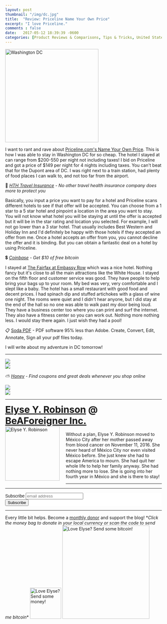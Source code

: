 ```yaml
---
layout: post
thumbnail: "/img/dc.jpg"
title:  "Review: Priceline Name Your Own Price"
excerpt: "I love Priceline."
comments : false
date:   2017-05-12 18:39:39 -0600
categories: [Product Reviews & Comparisons, Tips & Tricks, United States, Vacation]
---
```


<img src="/img/dc.jpg" width="300" height="300" alt="Washington DC">

I want to rant and rave about <a href="https://www.priceline.com/hotels/" target="_blank" rel="noopener noreferrer">Priceline.com's Name Your Own Price</a>. This is how I was able to stay in Washington DC for so cheap. The hotel I stayed at can range from $200-550 per night not including taxes! I bid on Priceline and got a price of $149 per night for 4 nights including taxes. You can't beat that for the Dupont area of DC. I was right next to a train station, had plenty of food places I can walk to, and not too far from the airport.

🎈 <i><a href="https://www.hthtravelinsurance.com/insurance_landing.cfm?link_id=164252" target="_blank">HTH Travel Insurance</a> - No other travel health insurance company does more to protect you</i>

Basically, you input a price you want to pay for a hotel and Priceline scans different hotels to see if that offer will be accepted. You can choose from a 1 star to a 5 star hotel and pinpoint a location in the area you want to stay. You will not know what hotel you will be staying at until the offer is accepted but it will be in the star rating and location you selected. For example, I will not go lower than a 3 star hotel. That usually includes Best Western and Holiday Inn and I'd definitely be happy with those hotels if they accepted an offer from me. Once a hotel accepts an offer from you, you cannot decline the offer and it is binding. But you can obtain a fantastic deal on a hotel by using Priceline.

💲 <i><a href="https://www.coinbase.com/join/robins_3cw" target="_blank">Coinbase</a> - Get $10 of free bitcoin</i>

I stayed at <a href="https://www.booking.com/hotel/us/westin-embassy-row.en.html?aid=1251784&no_rooms=1&group_adults=2" target="_blank">The Fairfax at Embassy Row</a> which was a nice hotel. Nothing fancy but it's close to all the main attractions like the White House. I stayed on the fifth floor and customer service was good. They have people to help bring your bags up to your room. My bed was very, very comfortable and I slept like a baby. The hotel has a small restaurant with good food and decent prices. I had spinach dip and stuffed artichokes with a glass of wine one night. The rooms were quiet and I didn't hear anyone, but I did stay at the end of the hall so no one was able to walk past my door being loud. They have a business center too where you can print and surf the internet. They also have a fitness center so you can work out. Nothing more nothing less. I would stay there again. I just wish they had a pool!

📋 <a href="https://www.awin1.com/awclick.php?gid=385311&mid=17309&awinaffid=323811&linkid=2600115&clickref=" target="_blank">Soda PDF</a> - PDF software 95% less than Adobe. Create, Convert, Edit, Annotate, Sign all your pdf files today.

I will write about my adventure in DC tomorrow!

<hr>

<picture>
  <source srcset="/img/fairfax hotel (1).webp" type="image/webp">
  <source srcset="/img/fairfax hotel (1).jpg" type="image/jpeg">
<img src="/img/fairfax hotel (1).jpg">
</picture>
<br>

<picture>
  <source srcset="/img/fairfax hotel (2).webp" type="image/webp">
  <source srcset="/img/fairfax hotel (2).jpg" type="image/jpeg">
<img src="/img/fairfax hotel (2).jpg">
</picture>
<br>

⛅ <i><a href="https://joinhoney.com/ref/759tu9o" target="_blank">Honey</a> - Find coupons and great deals whenever you shop online</i><br>

<picture>
  <source srcset="/img/fairfax hotel (3).webp" type="image/webp">
  <source srcset="/img/fairfax hotel (3).jpg" type="image/jpeg">
<img src="/img/fairfax hotel (3).jpg">
</picture>
<br>

<picture>
  <source srcset="/img/fairfax hotel (4).webp" type="image/webp">
  <source srcset="/img/fairfax hotel (4).jpg" type="image/jpeg">
<img src="/img/fairfax hotel (4).jpg">
</picture>

<hr>

<div style="font-size: 30px; font-weight: bold;"><a href="https://elyserobinson.com" target="_blank">Elyse Y. Robinson</a> @ <a href="https://www.beaforeigner.com" target="_blank">BeAForeigner Inc.</a></div>
<div style="float: left; padding: 0 20px 20px 0;"><img src="/img/me86.gif" width="175" height="175" alt="Elyse Y. Robinson"></div>
<br>
Without a plan, Elyse Y. Robinson moved to México City after her mother passed away from blood cancer on November 11, 2016. She never heard of México City nor even visited México before. She just knew she had to escape America to mourn. She had quit her whole life to help her family anyway. She had nothing more to lose. She is going into her fourth year in México and she is there to stay!

<hr>

<div class="sharethis-inline-share-buttons"></div>

<hr>

<!-- Begin Mailchimp Signup Form -->
<link href="//cdn-images.mailchimp.com/embedcode/horizontal-slim-10_7.css" rel="stylesheet" type="text/css">
<style type="text/css">
	#mc_embed_signup{background:#fff; clear:left; font:14px Helvetica,Arial,sans-serif; width:100%;}
	/* Add your own Mailchimp form style overrides in your site stylesheet or in this style block.
	   We recommend moving this block and the preceding CSS link to the HEAD of your HTML file. */
</style>
<div id="mc_embed_signup">
<form action="https://elyserobinson.us14.list-manage.com/subscribe/post?u=d8681ae8829338461cc453b4a&amp;id=f1fd37520f" method="post" id="mc-embedded-subscribe-form" name="mc-embedded-subscribe-form" class="validate" target="_blank" novalidate>
    <div id="mc_embed_signup_scroll">
	<label for="mce-EMAIL">Subscribe</label>
	<input type="email" value="" name="EMAIL" class="email" id="mce-EMAIL" placeholder="email address" required>
    <!-- real people should not fill this in and expect good things - do not remove this or risk form bot signups-->
    <div style="position: absolute; left: -5000px;" aria-hidden="true"><input type="text" name="b_d8681ae8829338461cc453b4a_f1fd37520f" tabindex="-1" value=""></div>
    <div class="clear"><input type="submit" value="Subscribe" name="subscribe" id="mc-embedded-subscribe" class="button"></div>
    </div>
</form>
</div>

<!--End mc_embed_signup-->

<hr>

<div class="text-align: center">
Every little bit helps. Become a <a href="https://liberapay.com/elyserobinson" target="_blank">monthly donor</a> and support the blog! *<i>Click the money bag to donate in your local currency or scan the code to send me bitcoin</i>*
<a href="https://liberapay.com/elyserobinson" target="_blank"><img src="/img/419_money_bag_BTC_solid.gif" width="100" height="100" alt="Love Elyse? Send some money!"></a>

<picture>
  <source srcset="/img/bitcoin.webp" type="image/webp">
  <source srcset="/img/bitcoin.jpeg" type="image/jpeg">
  <img src="/img/bitcoin.jpeg" width="280" height="300" alt="Love Elyse? Send some bitcoin!">
</picture>
</div>

